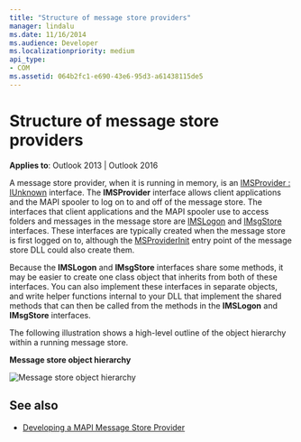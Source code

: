 ```yaml
---
title: "Structure of message store providers"
manager: lindalu
ms.date: 11/16/2014
ms.audience: Developer
ms.localizationpriority: medium
api_type:
- COM
ms.assetid: 064b2fc1-e690-43e6-95d3-a61438115de5
---
```


# Structure of message store providers
  
**Applies to**: Outlook 2013 | Outlook 2016 
  
A message store provider, when it is running in memory, is an [IMSProvider : IUnknown](imsprovideriunknown.md) interface. The **IMSProvider** interface allows client applications and the MAPI spooler to log on to and off of the message store. The interfaces that client applications and the MAPI spooler use to access folders and messages in the message store are [IMSLogon](imslogoniunknown.md) and [IMsgStore](imsgstoreimapiprop.md) interfaces. These interfaces are typically created when the message store is first logged on to, although the [MSProviderInit](msproviderinit.md) entry point of the message store DLL could also create them. 
  
Because the **IMSLogon** and **IMsgStore** interfaces share some methods, it may be easier to create one class object that inherits from both of these interfaces. You can also implement these interfaces in separate objects, and write helper functions internal to your DLL that implement the shared methods that can then be called from the methods in the **IMSLogon** and **IMsgStore** interfaces. 
  
The following illustration shows a high-level outline of the object hierarchy within a running message store.
  
**Message store object hierarchy**
  
![Message store object hierarchy](media/storeobj.gif "Message store object hierarchy")
  
## See also

- [Developing a MAPI Message Store Provider](developing-a-mapi-message-store-provider.md)

